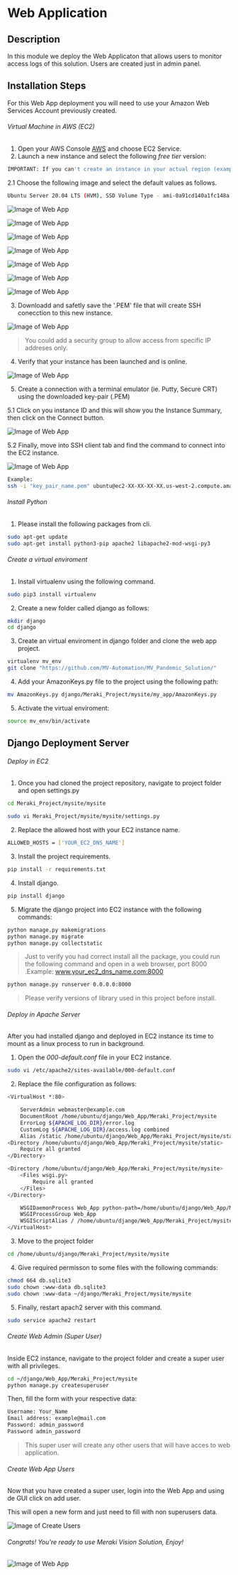# Web Application
## Description
In this module we deploy the Web Applicaton  that allows users to monitor access logs of this solution. Users are created just in admin panel. 

## Installation Steps
For this Web App deployment you will need to use your Amazon Web Services Account  previously created. 

###### Virtual Machine in AWS (EC2)
1. Open your AWS Console [AWS](https://aws.amazon.com) and choose EC2 Service. 
2. Launch a new instance and select the following *free tier* version:

	
``` bash
IMPORTANT: If you can't create an instance in your actual region (example: Ohio us-east-2), try to create an EC2 instance in another region of Amazon Web Services (example: Oregon us-west-2) 
```

2.1 Choose the following image and select the default values as follows.

``` bash
Ubuntu Server 20.04 LTS (HVM), SSD Volume Type - ami-0a91cd140a1fc148a (64-bit x86) / ami-0742a572c2ce45ebf (64-bit Arm)
```

![Image of Web App](
https://github.com/MV-Automation/MV_Pandemic_Solution/blob/main/img/web_01.PNG)

![Image of Web App](
https://github.com/MV-Automation/MV_Pandemic_Solution/blob/main/img/web_02.PNG)

![Image of Web App](
https://github.com/MV-Automation/MV_Pandemic_Solution/blob/main/img/web_03.PNG)

![Image of Web App](
https://github.com/MV-Automation/MV_Pandemic_Solution/blob/main/img/web_04.PNG)

![Image of Web App](
https://github.com/MV-Automation/MV_Pandemic_Solution/blob/main/img/web_05.PNG)

![Image of Web App](
https://github.com/MV-Automation/MV_Pandemic_Solution/blob/main/img/web_06.PNG)

![Image of Web App](
https://github.com/MV-Automation/MV_Pandemic_Solution/blob/main/img/web_07.PNG)


3. Downloadd and safetly save the '.PEM' file that will create SSH conecction to this new instance.

![Image of Web App](
https://github.com/MV-Automation/MV_Pandemic_Solution/blob/main/img/web_08.PNG)

> You could add a security group to allow access from specific IP addreses only.

4. Verify that your instance has been launched and is online.

![Image of Web App](
https://github.com/MV-Automation/MV_Pandemic_Solution/blob/main/img/web_09.PNG)

5. Create a connection with a terminal emulator (ie. Putty, Secure CRT) using the downloaded key-pair (.PEM)

5.1 Click on you instance ID and this will show you the Instance Summary, then click on the Connect button.

![Image of Web App](
https://github.com/MV-Automation/MV_Pandemic_Solution/blob/main/img/web_010.PNG)

5.2 Finally, move into SSH client tab and find the command to connect into the EC2 instance. 

![Image of Web App](
https://github.com/MV-Automation/MV_Pandemic_Solution/blob/main/img/web_011.PNG)


``` bash
Example: 
ssh -i "key_pair_name.pem" ubuntu@ec2-XX-XX-XX-XX.us-west-2.compute.amazonaws.com
```


###### Install Python
1. Please install the following packages from cli.

``` bash
sudo apt-get update
sudo apt-get install python3-pip apache2 libapache2-mod-wsgi-py3
```

###### Create a virtual enviroment 
1. Install virtualenv using the following command.
``` bash
sudo pip3 install virtualenv
```
2. Create a new folder called django as follows:
``` bash
mkdir django
cd django
```

3. Create an virtual enviroment in django folder and clone the web app project. 
``` bash
virtualenv mv_env
git clone "https://github.com/MV-Automation/MV_Pandemic_Solution/" 
```
4. Add your AmazonKeys.py file to the project using the following path:

``` bash
mv AmazonKeys.py django/Meraki_Project/mysite/my_app/AmazonKeys.py
```

5. Activate the virtual enviroment:
``` bash
source mv_env/bin/activate
```

## Django Deployment Server

###### Deploy in EC2
1. Once you had cloned the project repository, navigate to project folder and open settings.py
``` bash
cd Meraki_Project/mysite/mysite

sudo vi Meraki_Project/mysite/mysite/settings.py
```
2. Replace the allowed host with your EC2 instance name.
``` bash
ALLOWED_HOSTS = ['YOUR_EC2_DNS_NAME']
```
3. Install the project requirements.
``` bash
pip install -r requirements.txt
```
4. Install django.
``` bash
pip install django
```
5. Migrate the django project into EC2 instance with the following commands:
``` bash
python manage.py makemigrations
python manage.py migrate
python manage.py collectstatic
```
> Just to verify you had correct install all the package, you could run the following command and open in a web browser, port 8000 .Example: www.your_ec2_dns_name.com:8000
``` bash
python manage.py runserver 0.0.0.0:8000
```

> Please verify versions of library used in this project before install. 

###### Deploy in Apache Server

After you had installed django and deployed in EC2 instance its time to mount as a linux process to run in background. 


1. Open the *000-default.conf* file in your EC2 instance. 
``` bash
sudo vi /etc/apache2/sites-available/000-default.conf
```

2. Replace the file configuration as follows:

``` bash
<VirtualHost *:80>

	ServerAdmin webmaster@example.com
	DocumentRoot /home/ubuntu/django/Web_App/Meraki_Project/mysite
	ErrorLog ${APACHE_LOG_DIR}/error.log
	CustomLog ${APACHE_LOG_DIR}/access.log combined
	Alias /static /home/ubuntu/django/Web_App/Meraki_Project/mysite/static
<Directory /home/ubuntu/django/Web_App/Meraki_Project/mysite/static>
	Require all granted
</Directory>

<Directory /home/ubuntu/django/Web_App/Meraki_Project/mysite/mysite>
	<Files wsgi.py>
		Require all granted
	</Files>
</Directory>

	WSGIDaemonProcess Web_App python-path=/home/ubuntu/django/Web_App/Meraki_Project/mysite python-home=/home/ubuntu/django/MV_Project
	WSGIProcessGroup Web_App
	WSGIScriptAlias / /home/ubuntu/django/Web_App/Meraki_Project/mysite/mysite/wsgi.py
</VirtualHost>
```
3. Move to the project folder
``` bash
cd /home/ubuntu/django/Meraki_Project/mysite/mysite
```
4. Give required permisson to some files with the following commands:

``` bash
chmod 664 db.sqlite3
sudo chown :www-data db.sqlite3
sudo chown :www-data ~/django/Meraki_Project/mysite/mysite
```
5. Finally, restart apach2 server with this command.

``` bash
sudo service apache2 restart
```

###### Create Web Admin (Super User)
Inside EC2 instance, navigate to the project folder and create a super user with all privileges. 

``` bash
cd ~/django/Web_App/Meraki_Project/mysite
python manage.py createsuperuser 
```
Then, fill the form with your respective data:

``` bash
Username: Your_Name
Email address: example@mail.com
Password: admin_password
Password admin_password
```
> This super user will create any other users that will have acces to web application. 

###### Create Web App Users
Now that you have created a super user, login into the Web App and using de GUI click on add user.

This will open a new form and just need to fill with non superusers data.

![Image of Create Users](
https://github.com/MV-Automation/MV_Pandemic_Solution/blob/main/img/user_add.png)


###### Congrats! You're ready to use Meraki Vision Solution, Enjoy!

![Image of Web App](
https://github.com/MV-Automation/MV_Pandemic_Solution/blob/main/img/web_app.png)
